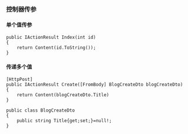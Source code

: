 ### 控制器传参
#### 单个值传参
```
public IActionResult Index(int id)
{
    return Content(id.ToString());
}
```
#### 传递多个值
```
[HttpPost]
public IActionResult Create([FromBody] BlogCreateDto blogCreateDto)
{
    return Content(blogCreateDto.Title)
}
```
```
public class BlogCreateDto
{
    public string Title{get;set;}=null!;
}
```
